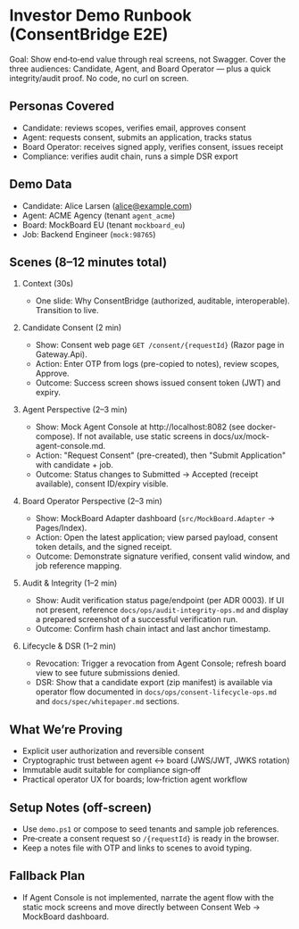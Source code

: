 # Investor Demo Runbook (ConsentBridge E2E)

Goal: Show end‑to‑end value through real screens, not Swagger. Cover the three audiences: Candidate, Agent, and Board Operator — plus a quick integrity/audit proof. No code, no curl on screen.

## Personas Covered
- Candidate: reviews scopes, verifies email, approves consent
- Agent: requests consent, submits an application, tracks status
- Board Operator: receives signed apply, verifies consent, issues receipt
- Compliance: verifies audit chain, runs a simple DSR export

## Demo Data
- Candidate: Alice Larsen (alice@example.com)
- Agent: ACME Agency (tenant `agent_acme`)
- Board: MockBoard EU (tenant `mockboard_eu`)
- Job: Backend Engineer (`mock:98765`)

## Scenes (8–12 minutes total)
1) Context (30s)
   - One slide: Why ConsentBridge (authorized, auditable, interoperable). Transition to live.

2) Candidate Consent (2 min)
   - Show: Consent web page `GET /consent/{requestId}` (Razor page in Gateway.Api).
   - Action: Enter OTP from logs (pre-copied to notes), review scopes, Approve.
   - Outcome: Success screen shows issued consent token (JWT) and expiry.

3) Agent Perspective (2–3 min)
   - Show: Mock Agent Console at http://localhost:8082 (see docker-compose). If not available, use static screens in docs/ux/mock-agent-console.md.
   - Action: "Request Consent" (pre-created), then "Submit Application" with candidate + job.
   - Outcome: Status changes to Submitted → Accepted (receipt available), consent ID/expiry visible.

4) Board Operator Perspective (2–3 min)
   - Show: MockBoard Adapter dashboard (`src/MockBoard.Adapter` → Pages/Index).
   - Action: Open the latest application; view parsed payload, consent token details, and the signed receipt.
   - Outcome: Demonstrate signature verified, consent valid window, and job reference mapping.

5) Audit & Integrity (1–2 min)
   - Show: Audit verification status page/endpoint (per ADR 0003). If UI not present, reference `docs/ops/audit-integrity-ops.md` and display a prepared screenshot of a successful verification run.
   - Outcome: Confirm hash chain intact and last anchor timestamp.

6) Lifecycle & DSR (1–2 min)
   - Revocation: Trigger a revocation from Agent Console; refresh board view to see future submissions denied.
   - DSR: Show that a candidate export (zip manifest) is available via operator flow documented in `docs/ops/consent-lifecycle-ops.md` and `docs/spec/whitepaper.md` sections.

## What We’re Proving
- Explicit user authorization and reversible consent
- Cryptographic trust between agent ↔ board (JWS/JWT, JWKS rotation)
- Immutable audit suitable for compliance sign‑off
- Practical operator UX for boards; low‑friction agent workflow

## Setup Notes (off‑screen)
- Use `demo.ps1` or compose to seed tenants and sample job references.
- Pre‑create a consent request so `/{requestId}` is ready in the browser.
- Keep a notes file with OTP and links to scenes to avoid typing.

## Fallback Plan
- If Agent Console is not implemented, narrate the agent flow with the static mock screens and move directly between Consent Web → MockBoard dashboard.
